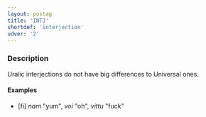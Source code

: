```yaml
---
layout: postag
title: 'INTJ'
shortdef: 'interjection'
udver: '2'
---
```


### Description

Uralic interjections do not have big differences to Universal ones.

#### Examples

* [fi] _nam_ "yum", _voi_ "oh", _vittu_ "fuck"

<!-- Interlanguage links updated Út zář 29 20:42:55 CEST 2020 -->
